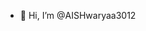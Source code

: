 - 👋 Hi, I’m @AISHwaryaa3012
<!---
AISHwaryaa3012/AISHwaryaa3012 is a ✨ special ✨ repository because its `README.md` (this file) appears on your GitHub profile.
You can click the Preview link to take a look at your changes.
--->
